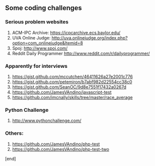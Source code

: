 ## Some coding challenges

### Serious problem websites

  1. ACM-IPC Archive: https://icpcarchive.ecs.baylor.edu/
  2. UVA Online Judge: http://uva.onlinejudge.org/index.php?option=com_onlinejudge&Itemid=8
  3. Spoj: http://www.spoj.com/
  4. Reddit Daily Programmer http://www.reddit.com/r/dailyprogrammer/

### Apparently for interviews

  1. https://gist.github.com/mccutchen/46411626a27e2001c776
  1. https://gist.github.com/petemiron/b7abf982d22554cc38c0
  1. https://gist.github.com/SeanOC/9d8e7551f17432a0267d
  1. https://github.com/JamesVAndino/javascript-test
  1. https://github.com/imcnally/skills/tree/master/race_average

### Python Challenge

  1. http://www.pythonchallenge.com/

### Others:

  1. https://github.com/JamesVAndino/php-test
  1. https://github.com/JamesVAndino/php-test-two

[end]

